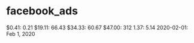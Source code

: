 # facebook_ads

$0.41: 0.21
$19.11: 66.43
$34.33: 60.67
$47.00: 312
1.37: 5.14
2020-02-01: Feb 1, 2020